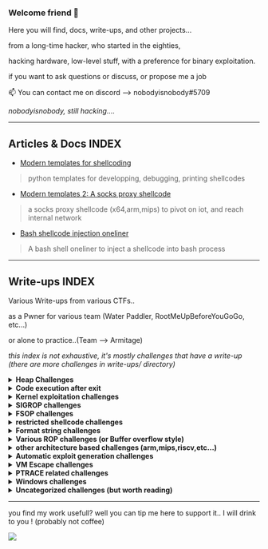 ### Welcome friend 👋

Here you will find, docs, write-ups, and other projects...

from a long-time hacker, who started in the eighties, 

hacking hardware, low-level stuff, with a preference for binary exploitation.

if you want to ask questions or discuss, or propose me a job

📫 You can contact me on discord --> nobodyisnobody#5709

*nobodyisnobody, still hacking....*

---
## Articles & Docs INDEX

* [Modern templates for shellcoding](https://github.com/nobodyisnobody/docs/tree/main/modern.templates.for.shellcoding)
> python templates for developping, debugging, printing shellcodes


* [Modern templates 2: A socks proxy shellcode ](https://github.com/nobodyisnobody/docs/tree/main/a.socks.proxy.shellcode)
> a socks proxy shellcode (x64,arm,mips) to pivot on iot, and reach internal network

* [Bash shellcode injection oneliner](https://github.com/nobodyisnobody/docs/tree/main/linux.tricks/Bash.shellcode.injection.oneliner)

> A bash shell oneliner to inject a shellcode into bash process



------

## Write-ups INDEX

Various Write-ups from various CTFs..

as a Pwner for various team (Water Paddler, RootMeUpBeforeYouGoGo, etc...)

or alone to practice..(Team --> Armitage)

*this index is not exhaustive, it's mostly challenges that have a write-up (there are more challenges in write-ups/ directory)*

<details>
  <summary><strong>Heap Challenges</strong></summary>

### libc 2.35

  - **0CTF TCTF 2022** --> babyheap
    * [write-up](https://github.com/nobodyisnobody/write-ups/tree/main/0CTF.TCTF.2022/pwn/babyheap)
    > *seccomp in place, heap overflow due to type confusion,  do chunk overlap for leak, then two tcache poisonning attacks*<br>
    > *code execution via forging dtor_list table in tls-storage, and erasing the random value at fs:0x30*<br>

  - **DiceCTF HOPE 2022** --> catastrophe
    * [write-up](https://github.com/nobodyisnobody/write-ups/tree/main/DiceCTF%40HOPE.2022/pwn/catastrophe)
    > *double free in fastbin, then overwrite libc strlen got entry with system() address*<br>
    > *code execution when calling puts() function (that calls strlen...)*<br>

### libc 2.34

  - **MetaCTF 2021** --> hookless
    * [write-up](https://github.com/nobodyisnobody/write-ups/tree/main/MetaCtf.2021/pwn/Hookless)
    > *double free in delete function,uaf in edit function (usable once),uaf in display() function too*<br>
    > *House of Botcake attack, we overwrite IO_2_1_stdout with environ address to leak stack address*<br>
    > *we write a ROP directly on stack to achieve code execution*<br>

### libc 2.32

  - **vsCTF 2022** --> EZorange
    * [write-up](https://github.com/nobodyisnobody/write-ups/tree/main/vsCTF.2022/pwn/ezorange)
    > *oob read/write in edit function, no free available, use same method than house of orange to free chunks*<br>
    > *we free two chunks, then do tcache poisonning with the oob, and overwrite __malloc_hook*<br>

### libc 2.31

  - **justCTF 2022** --> notes
    * [write-up](https://github.com/nobodyisnobody/write-ups/tree/main/justCTF.2022/pwn/notes)
    > *fastbin dup attack, then write to __free_hook*<br>

  - **idek CTF 2021** --> stacknotes
    * [write-up](https://github.com/nobodyisnobody/write-ups/tree/main/idekCTF.2021/pwn/stacknotes)
    > *malloca alloc chunk on stack depending on size,we forge a fake chunk on stack, do a house of spirit attack on it*<br>
    > *then alloc a chunk on stack with our ROP that overwrite return address*<br>

  - **Tamil CTF 2021** --> University
    * [write-up](https://github.com/nobodyisnobody/write-ups/tree/main/Tamil.CTF.2021/pwn/University.Pwn)
    > *overflow in edit because of strlen on a non-zero terminated string, will give us a read/write primitive*<br>
    > *we set tcache.count in tcache_perthread_struct to 7 , to make a chunk goes to unsorted, to have a libc address leak*<br>
    > *we edit tcache_entry of bloc of size 0x20 to __free_hook*<br>

  - **HSCTF 8 CTF 2021** --> House of sice
    * [write-up](https://github.com/nobodyisnobody/write-ups/tree/main/HSCTF.8.CTF.2021/House.of.Sice)
    > *double free vulnerability, using fastbin dup attack, then allocation on __free_hook*<br>

  - **DownUnder CTF 2021** --> DUCTF Note
    * [write-up](https://github.com/nobodyisnobody/write-ups/tree/main/DownUnderCTF.2021/pwn/DUCTFnote)
    > *int8 overflow in edit function, then write in tcache metadata, then allocation on __free_hook*<br>

  - **DigitalOverdose CTF 2021** --> flavor
    * [write-up](https://github.com/nobodyisnobody/write-ups/tree/main/DigitalOverdose.2021/pwn/flavor)
    > *double free vulnerability and uaf, then allocation on __free_hook*<br>

### libc 2.29

  - **GDG Algiers CTF 2022** --> Notes Keeper
    * [write-up](https://github.com/nobodyisnobody/write-ups/tree/main/GDG.Algiers.CTF.2022/pwn/Notes.keeper)
    > *use null byte overflow to make 0x118 chunk goes to tcache 0x20 size when freed*<br>
    > *the do fastbin dup attack, to finally overwrite __free_hook*<br>
    
### libc 2.27

  - **RaR CTF 2021** --> unintended
    * [write-up](https://github.com/nobodyisnobody/write-ups/tree/main/RaRCTF.2021/pwn/unintended)
    > *heap overflow because of strlen usage, then make overlapping chunk & tcache poisonning*<br>
    > *finally overwrite __free_hook*<br>

  - **IJCTF 2021** --> ezpez<br>
    * [write-up](https://github.com/nobodyisnobody/write-ups/tree/main/IJCTF.2021/pwn/ezpez)
    > *double free on tcache_head to have allocation in unsorted, leak libc, double free on stdin to modify filedescriptor and leak flag*<br>

  - **HSCTF 8 CTF 2021** --> Use after freedom
    * [write-up](https://github.com/nobodyisnobody/write-ups/tree/main/HSCTF.8.CTF.2021/use_after_freedom)
    > *unsorted bin attack, overwrite global_max_fast, then overwrite __free_hook*<br>

### libc 2.25
  - **Tamil CTF 2021*** --> Vuln Storage
    * [write-up](https://github.com/nobodyisnobody/write-ups/blob/main/Tamil.CTF.2021/pwn/Vuln.Storage/)

</details>

<details>
  <summary><strong>Code execution after exit</strong></summary>

  - **Imaginary CTF 2022** --> rope
    * [write-up](https://github.com/nobodyisnobody/write-ups/tree/main/imaginary.CTF.2022/pwn/rope)
    > *code execution via overwriting* `_rtld_global+3848` *, that is* `__rtld_lock_lock_recursive (GL(dl_load_lock))`<br>
    > *and pivoting in *`_rtld_global`* , via *`gets()`* and setcontext gadget* <br>

</details>

<details>
  <summary><strong>Kernel exploitation challenges</strong></summary>

  - **UTCTF 2022** --> bloat
    * [write-up](https://github.com/nobodyisnobody/write-ups/tree/main/UTCTF.2022/pwn/bloat)
    > *use write primitive in kernel module, to overwrite modprobe_path*<br>

  - **FCSC 2023** --> ktruc
    * [write-up](https://github.com/nobodyisnobody/write-ups/tree/main/FCSC.2023/pwn/ktruc)
    > *kernel exploitation on recent ubuntu 5.19 kernel, use write primitive in kernel module, to overwrite modprobe_path*<br>

</details>

</details>

<details>
  <summary><strong>SIGROP challenges</strong></summary>

  - **Tamil CTF 2021** --> Insecure system
    * [write-up](https://github.com/nobodyisnobody/write-ups/tree/main/Tamil.CTF.2021/pwn/Insecure.System)
    > *ROP & sigrop*<br>

  - **Tamil CTF 2021** --> Stress Rope
    * [write-up](https://github.com/nobodyisnobody/write-ups/tree/main/Tamil.CTF.2021/pwn/Stress.Rope)
    > *small echo server in assembly, very few gadgets --> ROP & sigrop*<br>

  - **PBjar CTF 2021** --> Imdeghost
    * [write-up](https://github.com/nobodyisnobody/write-ups/tree/main/PBjar.CTF.2021/pwn/Imdeghost)
    > *restricted shellcode, resolved via connect back flag exfiltration done in sigrop*<br>
    

</details>

<details>
  <summary><strong>FSOP challenges</strong></summary>

  - **SECCON CTF 2022 Quals** --> Baby file
    * [write-up](https://github.com/nobodyisnobody/write-ups/blob/main/SECCON.CTF.2022.Quals/pwn/babyfile/)
    > *libc-2.31 based fsop exploitation, _wide_data is NULL and non reachable, we populate pointers first*<br>
    > *then leak libc & random value at fs:0x30, we forge onegagdet mangled address and have code execution via _cookie_write*<br>

  - **Hack.lu CTF 2022** --> byor
    * [write-up](https://github.com/nobodyisnobody/write-ups/tree/main/Hack.lu.CTF.2022/pwn/byor)
    > *libc-2.35 based fsop exploitation, _wide_data points on NULL chunk, we can overwrite stdout*<br>
    > *code execution via _IO_wfile_underflow , we execute system('/bin/sh'),  new standard for FSOP*<br>

  - **FCSC 2022** --> RPG
    * [write-up](https://github.com/nobodyisnobody/write-ups/tree/main/FCSC.2022/pwn/RPG)
    > *heap overflow in FILE structure, then we use FSOP read/write to overwrite __free_hook*<br>
    

</details>

<details>
  <summary><strong>restricted shellcode challenges</strong></summary>

  - **Redpwn CTF 2021** --> gelcode-2
    * [write-up](https://github.com/nobodyisnobody/write-ups/tree/main/RedpwnCTF.2021/pwn/gelcode-2)
    > *shellcode with only opcodes from 0 to 5, and a seccomp that force open/read/write shellcode*<br>

  - **MetaCTF 2021** --> sequential shellcode
    * [write-up](https://github.com/nobodyisnobody/write-ups/tree/main/MetaCtf.2021/pwn/Sequential.Shellcode)
    > *shellcode where every byte must be bigger then the preceding one*<br>

  - **Maple CTF 2022** --> EBCSIC
    * [write-up](https://github.com/nobodyisnobody/write-ups/tree/main/MapleCTF.2022/pwn/EBCSIC)
    > *shellcode alphanumeric but restricted to cp037 charset*<br>

  - **FCSC 2022** --> palindrome
    * [write-up](https://github.com/nobodyisnobody/write-ups/tree/main/FCSC.2022/pwn/Palindrome)
    > *need to write a palindrome shellcode, that can be read and executed in two direction*<br>

  - **Aero CTF 2021** --> Shell Master 2
    * [write-up](https://github.com/nobodyisnobody/write-ups/tree/main/Aero.CTF.2021/Shell.Master.2)
    > *run and execute 16byte alphanumeric shellcodes*<br>

  - **idek CTF 2021** --> Guardians of the Galaxy
    * [write-up](https://github.com/nobodyisnobody/write-ups/tree/main/idekCTF.2021/pwn/Guardians.of.the.Galaxy)
    > *shellcode that finds an previously left opened filedescriptor to escape chroot*<br>

  - **KITCTFCTF 2022** --> movsh
    * [write-up](https://github.com/nobodyisnobody/write-ups/tree/main/KITCTFCTF.2022/pwn/movsh)
    > *shellcode composed only of mov and 2 syscalls only, with seccomp that only allow open,read,write,exit syscalls*<br>

  - **FCSC 2023** --> keskidi
    * [write-up](https://github.com/nobodyisnobody/write-ups/tree/main/FCSC.2023/pwn/keskidi)
    > *shellcode where a child leak parent accessible only flag.txt via a random temporary file modified by parent*<br>

</details>

<details>
  <summary><strong>Format string challenges</strong></summary>

  - **PBjar CTF 2021** --> wallstreet32
    * [write-up](https://github.com/nobodyisnobody/write-ups/tree/main/PBjar.CTF.2021/pwn/Wallstreet32)
    > *restricted format string with many format chars forbidden, use trick '%*\n' to get a leak (libc-2.31 based)*<br>

  - **MetaCTF 2021** --> Simple Format Returned
    * [write-up](https://github.com/nobodyisnobody/write-ups/tree/main/MetaCtf.2021/pwn/Simple.Format.Returned)
    > *well classical format string, need bruteforce*<br>

  - **Maple CTF 2022** --> printf
    * [write-up](https://github.com/nobodyisnobody/write-ups/tree/main/MapleCTF.2022/pwn/printf)
    > *well classical format string, need bruteforce*<br>

  - **Imaginary CTF 2021** --> inkaphobia
    * [write-up](https://github.com/nobodyisnobody/write-ups/tree/main/Imaginary.CTF.2021/pwn/inkaphobia)
    > *well classical format string, need bruteforce*<br>

  - **IJCTF 2021** --> baby sum
    * [write-up](https://github.com/nobodyisnobody/write-ups/tree/main/IJCTF.2021/pwn/baby-sum)
    > *simple format string*<br>

  - **FCSC 2022** --> Formatage
    * [write-up](https://github.com/nobodyisnobody/write-ups/tree/main/FCSC.2022/pwn/Formatage)
    > *well classical format string, need bruteforce*<br>

  - **DigitalOverdose CTF 2021** --> uncurved
    * [write-up](https://github.com/nobodyisnobody/write-ups/tree/main/DigitalOverdose.2021/pwn/uncurved)
    > *format string on heap with seccond that forbid execve, and bit a of bruteforce*<br>

  - **Asis CTF Quals 2022*** --> Baby Scan II
    * [write-up](https://github.com/nobodyisnobody/write-ups/tree/main/ASIS.CTF.Quals.2022/pwn/Baby.scan.II)
    > *abuse format string in snprintf to have a write anywhere primitive*<br>
    > *then overwrite exit got entry with _start, then overwrite atoi with printf for leaks*<br>
    > *then overwrite atoi() with system() for code execution*<br>

  - **idekCTF 2022** --> relativity
    * [write-up](https://github.com/nobodyisnobody/write-ups/tree/main/idekCTF.2022/pwn/relativity)
    > *format string on heap with only two `%n` allowed, need bruteforce...only solve script *<br>

</details>

<details>
  <summary><strong>Various ROP challenges (or Buffer overflow style)</strong></summary>

  - **MetaCTF 2021** --> An Attempt Was Made
    * [write-up](https://github.com/nobodyisnobody/write-ups/tree/main/MetaCtf.2021/pwn/A.Attempt.Was.Made)
    > *restricted rop, execve forbidden, few gadgets (no libcsu_init gadget), use only add_gadget to forge gadgets*<br>

  - **Hayyim CTF 2021** --> warmup
    * [write-up](https://github.com/nobodyisnobody/write-ups/tree/main/Hayyim.CTF.2022/pwn/warmup)
    > *simple rop challenge*<br>

  - **Hayyim CTF 2021** --> cooldown
    * [write-up](https://github.com/nobodyisnobody/write-ups/tree/main/Hayyim.CTF.2022/pwn/cooldown)
    > *more restricted rop challenge*<br>

  - **Fword CTF 2021** --> blacklist revenge
    * [write-up](https://github.com/nobodyisnobody/write-ups/tree/main/Fword.CTF.2021/pwn/blacklist.revenge)
    > *seccomp in place to forbid execve, no stdout/stderr output, so a mix of ROP+connect back shellc<brode*<br>

  - **DefCamp CTF 2022** --> blindsight
    * [write-up](https://github.com/nobodyisnobody/write-ups/tree/main/DefCamp.CTF.2022/pwn/blindsight)
    > *blind remote ROP with no binaries given*<br>

  - **TamuCTF 2022** --> Rop Golf
    * [write-up](https://github.com/nobodyisnobody/write-ups/tree/main/TamuCTF.2022/pwn/Rop.Golf)
    > *restricted ROP with few gadgets*<br>

  - **SunshineCTF 2022** --> [RII] Magic the GatheRIIng
    * [write-up](https://github.com/nobodyisnobody/write-ups/tree/main/SunshineCTF.2022/pwn/Magic.the.GatheRIIng/)
    > *oob write on stack, leak, then onegadget..*<br>

</details>

<details>
  <summary><strong>other architecture based challenges (arm,mips,riscv,etc...)</strong></summary>

  - **LINE CTF 2022** --> simbox   (arm)
    * [write-up](https://github.com/nobodyisnobody/write-ups/tree/main/LINE.CTF.2022/pwn/simbox)
    > *ARM challenge based on gnu simulator 11.2 (with custom patch), we rop it, and dump flag*<br>

  - **JustCTF 2022** --> arm        (aarch64)
    * [write-up](https://github.com/nobodyisnobody/write-ups/tree/main/justCTF.2022/pwn/arm)
    > *simple aarch64 exploitation challenge*<br>

  - **HackIM CTF 2022** --> Typical ROP    (riscv)
    * [write-up](https://github.com/nobodyisnobody/write-ups/tree/main/nullcon.HackIM.2022/pwn/typical.ROP)
    > *simple riscv gets buffer overflow exploitation challenge*<br>

  - **UTCTF 2023** --> Bing Chilling    (loongarch64)
    * [write-up](https://github.com/nobodyisnobody/write-ups/tree/main/UTCTF.2023/pwn/Bing.Chilling)
    > *simple loongarch64 gets buffer overflow exploitation challenge*<br>

  - **Hack-A-Sat 4 Qualifiers 2023** --> Smash Babdy & Drop baby    (riscv32)
    * [write-up](https://github.com/nobodyisnobody/write-ups/tree/main/Hack-A-Sat.4.Qualifiers/pwn/)
    > *smash baby is a buffer overflow, and drop baby an overflow needed to be ROP, on riscv32*<br>

</details>

<details>
  <summary><strong>Automatic exploit generation challenges</strong></summary>

  - **Imaginary CTF 2021** --> speedrun
    * [write-up](https://github.com/nobodyisnobody/write-ups/tree/main/Imaginary.CTF.2021/pwn/speedrun)
    > *automatic generated exploit, gets buffer overflow type*<br>

  - **TamuCTF 2022** --> Quick Mafs
    * [write-up](https://github.com/nobodyisnobody/write-ups/tree/main/TamuCTF.2022/pwn/Quick.Mafs)
    > *5 automatic generated exploits to exploit *<br>

</details>

<details>
  <summary><strong>VM Escape challenges</strong></summary>

  - **Fword CTF 2021** --> Peaky and the brain
    * [write-up](https://github.com/nobodyisnobody/write-ups/tree/main/Fword.CTF.2021/pwn/peaky.and.the.brain)
    > *funny challenge, web application written in python, convert an image to brainfuck language, then execute brainfuck code*<br>
    > *oob write on stack in brainfuck interpreter, seccomp in place forbid execve, so open/read/write shellcode translated in brainfuck*<br>

  - **CyberSecurityRumble CTF 2022** --> riscv-jit
    * [write-up](https://github.com/nobodyisnobody/write-ups/tree/main/CyberSecurityRumble.CTF.2022/pwn/riscv-jit)
    > *escape from a riscv bson parser inside a riscv jit interpreter to a riscv shellcode,*<br>
    > *then escape from a riscv just in time interpreter via a oob write in rwx zone, and execute x86 shellcode*<br>

  - **CyberSecurityRumble CTF 2020** --> bflol
    * [write-up](https://github.com/nobodyisnobody/write-ups/tree/main/CyberSecurityRumble.CTF.2020/bflol)
    > *oob read/write in a brainfuck interpreter , we dump our leaks on stack*<br>
    > *then overwrite return address with a onegadget*<br>

  - **404 CTF 2022** --> Changement d'architecture II
    * [write-up](https://github.com/nobodyisnobody/write-ups/tree/main/ASIS.CTF.Quals.2022/pwn/Baby.scan.II)
    > *a sort of arm lite vm, oob read/write in registers access, that permit overwrite FILE structure*<br>
    > *then we get code execution via FSOP*<br>

  - **0CTF TCTF 2022** --> ezvm
    * [write-up](https://github.com/nobodyisnobody/write-ups/tree/main/0CTF.TCTF.2022/pwn/ezvm)
    > *escape a stack machine type of vm, via an oob write, we leak an address on heap via program logic trick*<br>
    > *then we get execution on exit, by forging a dtors_table in tls-storage and erasing random val at fs:0x30*<br>

  - **RCTF 2022** --> bfc
    * [write-up](https://github.com/nobodyisnobody/write-ups/tree/main/RCTF.2022/pwn/bfc)
    > *escape a brainfuck recompiler, via an oob read/write underflow on heap, then do heap exploitation via brainfuck (crazy)*<br>
    > *then we get code execution by overwriting libc GOT entries of strlen and memcpy, and causing a malloc error*<br>
    > *the malloc error will launch __libc_message() function that will call strlen and memcpy*<br>

  - **UTCTF 2023** --> UTCTF Sandbox
    * [write-up](https://github.com/nobodyisnobody/write-ups/tree/main/UTCTF.2023/pwn/UTCTF.Sandbox/)
    > *escape a unicorn sandbox, via vulnerabilities in syscall emulation*<br>
    > *we exploit first program running in guest, to get code execution via ROP*<br>
    > *then we exploit syscall emulation vulnerabilities in host loader, to leak host addresses, and execute an execve syscall*<br>

</details>

<details>
  <summary><strong>PTRACE related challenges</strong></summary>

  - **Balsn CTF 2022** --> Asian Parents
    * [write-up](https://github.com/nobodyisnobody/write-ups/tree/main/Balsn.CTF.2022/pwn/Asian.Parents)
    > *interesting challenge where a parent process trace a child process to filter his syscalls via `ptrace`*<br>

  - **NahamCon EU CTF 2022** --> Limited resources
    * [write-up](https://github.com/nobodyisnobody/write-ups/tree/main/NahamCon.EU.CTF.2022/pwn/limited_resources)
    > *challenge where a parent process trace a child process to modify his code via `PTRACE_POKEDATA`*<br>
    > *and like this, escape of the restricted seccomp to dump the flag via child*<br>

</details>

<details>
  <summary><strong>Windows challenges</strong></summary>

  - **INTENT CTF 2022** --> PwnMe
    * [write-up](https://github.com/nobodyisnobody/write-ups/tree/main/INTENT.CTF.2022/pwn/PwnME)
    > *simple buffer overflow, we do a little ROP that makes stack executable via a call to `VirtualProtect()`*<br>
    > *then we jump to a simple windows shellcode that calls cmd.exe*<br>

</details>

<details>
  <summary><strong>Uncategorized challenges (but worth reading)</strong></summary>

  - **Google CTF Quals 2022** --> FixedASLR
    * [write-up](https://github.com/nobodyisnobody/write-ups/tree/main/Google.CTF.2022/pwn/FixedASLR)
    > *great challenge, attack on LFSR based with a known output, to calculate canary (generated by the LFSR)*<br>
    > *use a ROP and a SIGROP for shell execution*<br>

  - **FCSC 2022** --> httpd
    * [write-up](https://github.com/nobodyisnobody/write-ups/tree/main/FCSC.2022/pwn/httpd)
    > *interesting challenge, exploitation of syslog() format string vuln by child process, that exploit the parent process*<br>
    > *child process http authentification has a buffer overflow in base64 decoding to a fixed buffer on stack*<br>

  - **FCSC 2022** --> deflation
    * [write-up](https://github.com/nobodyisnobody/write-ups/tree/main/FCSC.2022/pwn/Deflation)
    > *buffer overflow when decompressing zlib compressed data, then restricted ROP*<br>

  - **Balsn CTF 2021** --> orxw
    * [write-up](https://github.com/nobodyisnobody/write-ups/tree/main/Balsn.CTF.2021/pwn/orxw)
    > *interesting challenge where a parent can only write, and a child process can only open and read*<br>
    > *stdin,stdout,stderr are closed, so we use time to extract flag content by testing each char, and blocking when right guess*<br>

  - **RealWorld CTF 2022** --> Shellfind
    * [quick write-up](https://github.com/nobodyisnobody/write-ups/tree/main/RealWorldCTF.2022/pwn/Shellfind)
    > *exploiting a 0 day in a DLINK DCS-960L camera, via a buffer overflow in an udp service*<br>

</details>

---

you find my work usefull? well you can tip me here to support it.. I will drink to you ! (probably not coffee) 

<a href="https://www.buymeacoffee.com/nobodyisnobody"><img src="https://img.buymeacoffee.com/button-api/?text=Buy me a beer amigo&emoji=🍺&slug=nobodyisnobody&button_colour=5F7FFF&font_colour=ffffff&font_family=Cookie&outline_colour=000000&coffee_colour=FFDD00" /></a>
